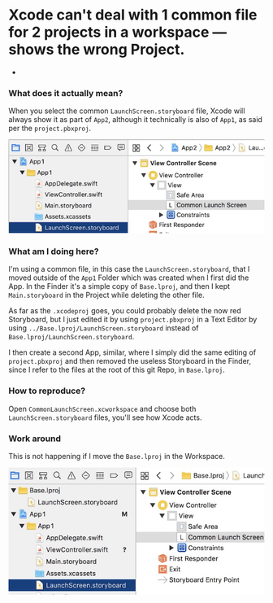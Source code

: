 # Xcode can't deal with 1 common file for 2 projects in a workspace — shows the wrong Project.

-
### What does it actually mean?
When you select the common `LaunchScreen.storyboard` file, Xcode will always show it as part of `App2`, although it technically is also of `App1`, as said per the `project.pbxproj`.

![The way Xcode shows where the file comes from](./LaunchScreen.jpg)


### What am I doing here?

I'm using a common file, in this case the `LaunchScreen.storyboard`, that I moved outside of the `App1` Folder which was created when I first did the App. In the Finder it's a simple copy of `Base.lproj`, and then I kept `Main.storyboard` in the Project while deleting the other file.

As far as the `.xcodeproj` goes, you could probably delete the now red Storyboard, but I just edited it by using `project.pbxproj` in a Text Editor by using `../Base.lproj/LaunchScreen.storyboard` instead of `Base.lproj/LaunchScreen.storyboard`.

I then create a second App, similar, where I simply did the same editing of `project.pbxproj` and then removed the useless Storyboard in the Finder, since I refer to the files at the root of this git Repo, in `Base.lproj`.

### How to reproduce?

Open `CommonLaunchScreen.xcworkspace` and choose both `LaunchScreen.storyboard` files, you'll see how Xcode acts.

### Work around

This is not happening if I move the `Base.lproj` in the Workspace.

![An option is to move that folder to your workspace](Base.jpg)
